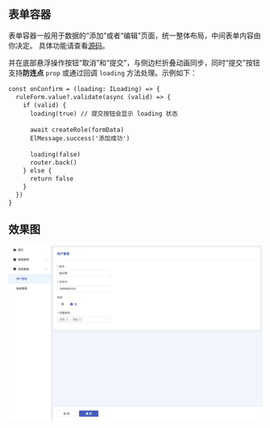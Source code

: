 ## 表单容器

表单容器一般用于数据的“添加”或者“编辑”页面，统一整体布局，中间表单内容由你决定。 具体功能请查看[源码](https://github.com/wjw-gavin/vue3-vite-ts-element-plus/blob/vue_nest/src/components/FormWrap/index.vue)。

并在底部悬浮操作按钮“取消”和“提交”，与侧边栏折叠动画同步，同时“提交”按钮支持**防连点** `prop` 或通过回调 `loading` 方法处理。示例如下：

```ts{[4,9]}
const onConfirm = (loading: ILoading) => {
  ruleForm.value?.validate(async (valid) => {
    if (valid) {
      loading(true) // 提交按钮会显示 loading 状态

      await createRole(formData)
      ElMessage.success('添加成功')

      loading(false)
      router.back()
    } else {
      return false
    }
  })
}
```

## 效果图

![form.png](../../images/form.png)
